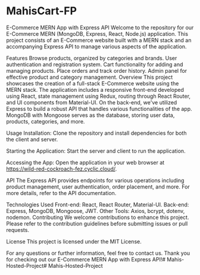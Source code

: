 # MahisCart-FP
E-Commerce MERN App with Express API Welcome to the repository for our E-Commerce MERN (MongoDB, Express, React, Node.js) application. This project consists of an E-Commerce website built with a MERN stack and an accompanying Express API to manage various aspects of the application.

Features Browse products, organized by categories and brands. User authentication and registration system. Cart functionality for adding and managing products. Place orders and track order history. Admin panel for effective product and category management. Overview This project showcases the creation of a full-stack E-Commerce website using the MERN stack. The application includes a responsive front-end developed using React, state management using Redux, routing through React Router, and UI components from Material-UI. On the back-end, we've utilized Express to build a robust API that handles various functionalities of the app. MongoDB with Mongoose serves as the database, storing user data, products, categories, and more.

Usage Installation: Clone the repository and install dependencies for both the client and server.

Starting the Application: Start the server and client to run the application.

Accessing the App: Open the application in your web browser at https://wild-red-cockroach-fez.cyclic.cloud/.

API The Express API provides endpoints for various operations including product management, user authentication, order placement, and more. For more details, refer to the API documentation.

Technologies Used Front-end: React, React Router, Material-UI. Back-end: Express, MongoDB, Mongoose, JWT. Other Tools: Axios, bcrypt, dotenv, nodemon. Contributing We welcome contributions to enhance this project. Please refer to the contribution guidelines before submitting issues or pull requests.

License This project is licensed under the MIT License.

For any questions or further information, feel free to contact us. Thank you for checking out our E-Commerce MERN App with Express API!# Mahis-Hosted-Project# Mahis-Hosted-Project
